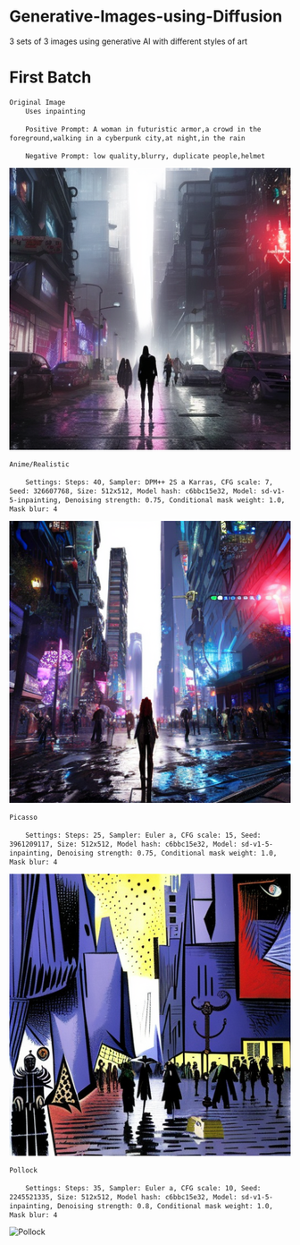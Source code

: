 # Generative-Images-using-Diffusion
3 sets of 3 images using generative AI with different styles of art

# First Batch

    Original Image
        Uses inpainting

        Positive Prompt: A woman in futuristic armor,a crowd in the foreground,walking in a cyberpunk city,at night,in the rain

        Negative Prompt: low quality,blurry, duplicate people,helmet

![Original](https://github.com/JGonzalez249/Generative-Images-using-Diffusion/blob/master/img/00000-613250346-A%20woman%20in%20fut.png)

    Anime/Realistic

        Settings: Steps: 40, Sampler: DPM++ 2S a Karras, CFG scale: 7, Seed: 326607768, Size: 512x512, Model hash: c6bbc15e32, Model: sd-v1-5-inpainting, Denoising strength: 0.75, Conditional mask weight: 1.0, Mask blur: 4

![Anime/Realistc](https://github.com/JGonzalez249/Generative-Images-using-Diffusion/blob/master/img/futureWomanAnime.png)

    Picasso

        Settings: Steps: 25, Sampler: Euler a, CFG scale: 15, Seed: 3961209117, Size: 512x512, Model hash: c6bbc15e32, Model: sd-v1-5-inpainting, Denoising strength: 0.75, Conditional mask weight: 1.0, Mask blur: 4

![Picasso](https://github.com/JGonzalez249/Generative-Images-using-Diffusion/blob/master/img/futureWomanPicasso.png)

    Pollock

        Settings: Steps: 35, Sampler: Euler a, CFG scale: 10, Seed: 2245521335, Size: 512x512, Model hash: c6bbc15e32, Model: sd-v1-5-inpainting, Denoising strength: 0.8, Conditional mask weight: 1.0, Mask blur: 4

![Pollock]()
